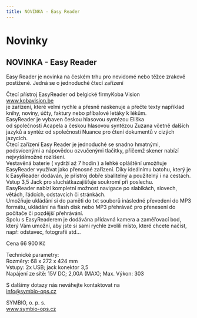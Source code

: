 ```yaml
---
title: NOVINKA - Easy Reader
---
```

# Novinky

## NOVINKA - Easy Reader

Easy Reader je novinka na českém trhu pro nevidomé nebo těžce zrakově postižené. Jedná se o jednoduché čtecí zařízení  
  
Čtecí přístroj EasyReader od belgické firmyKoba Vision  
www.kobavision.be  
je zařízení, které velmi rychle a přesně naskenuje a přečte texty například knihy, noviny, účty, faktury nebo příbalové letáky k lékům.  
EasyReader je vybaven českou hlasovou syntézou Eliška  
od společnosti Acapela a českou hlasovou syntézou Zuzana včetně dalších jazyků a syntéz od společnosti Nuance pro čtení dokumentů v cizých jazycích.  
Čtecí zařízení Easy Reader je jednoduché se snadno hmatnými, podsvícenými a nápovědou ozvučenými tlačítky, přičemž skener nabízí nejvyššímožné rozlišení.  
Vestavěná baterie ( vydrží až 7 hodin ) a lehké opláštění umožňuje EasyReader využívat jako přenosné zařízení. Díky ideálnímu batohu, který je k EasyReader dodáván, je přístroj dobře sbalitelný a použitelný i na cestách. Vstup 3,5 Jack pro sluchátkazajišťuje soukromí při poslechu.  
EasyReader nabízí kompletní možnost navigace po slabikách, slovech, větách, řádcích, odstavcích či stránkách.  
Umožňuje ukládání si do paměti do txt souborů inásledné převedení do MP3 formátu, ukládání na flash disk nebo MP3 přehrávač pro přenesení do počítače či pozdější přehrávání.  
Spolu s EasyReaderem je dodávána přídavná kamera a zaměřovací bod, který Vám umožní, aby jste si sami rychle zvolili místo, které chcete načíst, např: odstavec, fotografii atd...  
  
Cena 66 900 Kč  
  
Technické parametry:  
Rozměry: 68 x 272 x 424 mm  
Vstupy: 2x USB; jack konektor 3,5  
Napájení ze sítě: 15V DC; 2,00A (MAX); Max. Výkon: 303  
  
S dalšímy dotazy nás neváhejte kontaktovat na  
[info@symbio-ops.cz](mailform.php?mail=info@symbio-ops.cz)  
  
SYMBIO, o. p. s.  
www.symbio-ops.cz